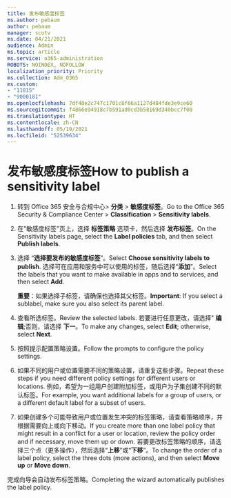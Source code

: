 ```yaml
---
title: 发布敏感度标签
ms.author: pebaum
author: pebaum
manager: scotv
ms.date: 04/21/2021
audience: Admin
ms.topic: article
ms.service: o365-administration
ROBOTS: NOINDEX, NOFOLLOW
localization_priority: Priority
ms.collection: Adm_O365
ms.custom:
- "11015"
- "9000181"
ms.openlocfilehash: 7df40e2c747c1701c6f66a1127d484fde3e9ce60
ms.sourcegitcommit: f4866e94918c7b591ad0cd3b58169d340bcc7f00
ms.translationtype: HT
ms.contentlocale: zh-CN
ms.lasthandoff: 05/19/2021
ms.locfileid: "52539634"
---
```

# <a name="how-to-publish-a-sensitivity-label"></a><span data-ttu-id="1c237-102">发布敏感度标签</span><span class="sxs-lookup"><span data-stu-id="1c237-102">How to publish a sensitivity label</span></span>

1. <span data-ttu-id="1c237-103">转到 Office 365 安全与合规中心> **分类** > **敏感度标签**。</span><span class="sxs-lookup"><span data-stu-id="1c237-103">Go to the Office 365 Security & Compliance Center > **Classification** > **Sensitivity labels**.</span></span>

1. <span data-ttu-id="1c237-104">在"敏感度标签"页上，选择 **标签策略** 选项卡，然后选择 **发布标签**。</span><span class="sxs-lookup"><span data-stu-id="1c237-104">On the Sensitivity labels page, select the **Label policies** tab, and then select **Publish labels**.</span></span>

1. <span data-ttu-id="1c237-105">选择 “**选择要发布的敏感度标签**”。</span><span class="sxs-lookup"><span data-stu-id="1c237-105">Select **Choose sensitivity labels to publish**.</span></span> <span data-ttu-id="1c237-106">选择可在应用和服务中可以使用的标签，随后选择“**添加**”。</span><span class="sxs-lookup"><span data-stu-id="1c237-106">Select the labels that you want to make available in apps and to services, and then select **Add**.</span></span>

    <span data-ttu-id="1c237-107">**重要**：如果选择子标签，请确保也选择其父标签。</span><span class="sxs-lookup"><span data-stu-id="1c237-107">**Important**: If you select a sublabel, make sure you also select its parent label.</span></span>

1. <span data-ttu-id="1c237-108">查看所选标签。</span><span class="sxs-lookup"><span data-stu-id="1c237-108">Review the selected labels.</span></span> <span data-ttu-id="1c237-109">若要进行任意更改，请选择" **编辑**;否则，请选择 **下一**。</span><span class="sxs-lookup"><span data-stu-id="1c237-109">To make any changes, select **Edit**; otherwise, select **Next**.</span></span>

1. <span data-ttu-id="1c237-110">按照提示配置策略设置。</span><span class="sxs-lookup"><span data-stu-id="1c237-110">Follow the prompts to configure the policy settings.</span></span>

1. <span data-ttu-id="1c237-111">如果不同的用户或位置需要不同的策略设置，请重复这些步骤。</span><span class="sxs-lookup"><span data-stu-id="1c237-111">Repeat these steps if you need different policy settings for different users or locations.</span></span> <span data-ttu-id="1c237-112">例如，希望为一组用户创建附加标签，或用户为子集创建不同的默认标签。</span><span class="sxs-lookup"><span data-stu-id="1c237-112">For example, you want additional labels for a group of users, or a different default label for a subset of users.</span></span>

1. <span data-ttu-id="1c237-113">如果创建多个可能导致用户或位置发生冲突的标签策略，请查看策略顺序，并根据需要向上或向下移动。</span><span class="sxs-lookup"><span data-stu-id="1c237-113">If you create more than one label policy that might result in a conflict for a user or location, review the policy order and if necessary, move them up or down.</span></span> <span data-ttu-id="1c237-114">若要更改标签策略的顺序，请选择三个点（更多操作），然后选择“**上移**”或“**下移**”。</span><span class="sxs-lookup"><span data-stu-id="1c237-114">To change the order of a label policy, select the three dots (more actions), and then select **Move up** or **Move down**.</span></span>

<span data-ttu-id="1c237-115">完成向导会自动发布标签策略。</span><span class="sxs-lookup"><span data-stu-id="1c237-115">Completing the wizard automatically publishes the label policy.</span></span>